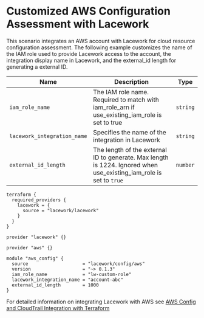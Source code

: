 # Customized AWS Configuration Assessment with Lacework
This scenario integrates an AWS account with Lacework for cloud resource configuration assessment. The following example customizes the name of the IAM role used to provide Lacework access to the account, the integration display name in Lacework, and the external_id length for generating a external ID. 

| Name | Description | Type |
|------|-------------|------|
| `iam_role_name` | The IAM role name. Required to match with iam_role_arn if use_existing_iam_role is set to true | `string` |
| `lacework_integration_name` | Specifies the name of the integration in Lacework | `string` |
| `external_id_length` | The length of the external ID to generate. Max length is 1224. Ignored when use_existing_iam_role is set to `true` | `number` |

```hcl
terraform {
  required_providers {
    lacework = {
      source = "lacework/lacework"
    }
  }
}

provider "lacework" {}

provider "aws" {}

module "aws_config" {
  source                    = "lacework/config/aws"
  version                   = "~> 0.1.3"
  iam_role_name             = "lw-custom-role"
  lacework_integration_name = "account-abc"
  external_id_length        = 1000
}
```

For detailed information on integrating Lacework with AWS see [AWS Config and CloudTrail Integration with Terraform](https://support.lacework.com/hc/en-us/articles/360057092034-AWS-Config-and-CloudTrail-Integration-with-Terraform)

